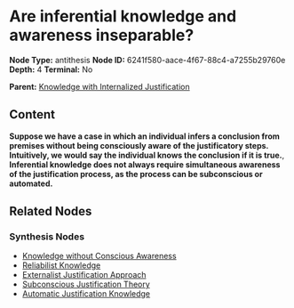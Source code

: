 # Are inferential knowledge and awareness inseparable?

**Node Type:** antithesis
**Node ID:** 6241f580-aace-4f67-88c4-a7255b29760e
**Depth:** 4
**Terminal:** No

**Parent:** [Knowledge with Internalized Justification](knowledge-with-internalized-justification-synthesis-da0d4d26-0175-418e-8e98-2dd14baa36c7.md)

## Content

**Suppose we have a case in which an individual infers a conclusion from premises without being consciously aware of the justificatory steps. Intuitively, we would say the individual knows the conclusion if it is true.**, **Inferential knowledge does not always require simultaneous awareness of the justification process, as the process can be subconscious or automated.**

## Related Nodes

### Synthesis Nodes

- [Knowledge without Conscious Awareness](knowledge-without-conscious-awareness-synthesis-6c7923fd-08bf-4ac5-aae6-cc0d1ef55b0e.md)
- [Reliabilist Knowledge](reliabilist-knowledge-synthesis-aaf21062-08f1-49ad-9558-97dc2412be3f.md)
- [Externalist Justification Approach](externalist-justification-approach-synthesis-050498b7-1b60-486e-94ff-1794ce6ad788.md)
- [Subconscious Justification Theory](subconscious-justification-theory-synthesis-7225a939-8bef-4631-a314-7bf26b3324a8.md)
- [Automatic Justification Knowledge](automatic-justification-knowledge-synthesis-bb3a17d4-79e1-4d45-be6f-dff6711cdb7f.md)
